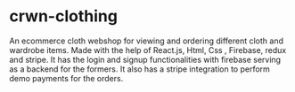 # crwn-clothing
An ecommerce cloth webshop for viewing and ordering different cloth and wardrobe items. 
Made with the help of React.js, Html, Css , Firebase, redux and stripe.
It has the login and signup functionalities with firebase serving as a backend for the formers. It also has a stripe integration to perform demo payments for the orders.
